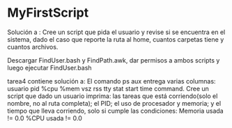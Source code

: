 MyFirstScript
=============

Solución a : Cree un script que pida el usuario y revise si se encuentra en 
el sistema, dado el caso que reporte la ruta al home, cuantos carpetas tiene y cuantos archivos.

Descargar FindUser.bash y FindPath.awk, dar permisos a ambos scripts y luego ejecutar FindUser.bash

tarea4 contiene solución a: El comando ps aux entrega varias columnas: usuario pid %cpu %mem vsz rss tty stat start time command. Cree un script que dado un usuario imprima: las tareas que está corriendo(solo el nombre, no al ruta completa); el PID; el uso de procesador y memoria; y el tiempo que lleva corriendo, solo si cumple las condiciones:
Memoria usada != 0.0
%CPU usada != 0.0
